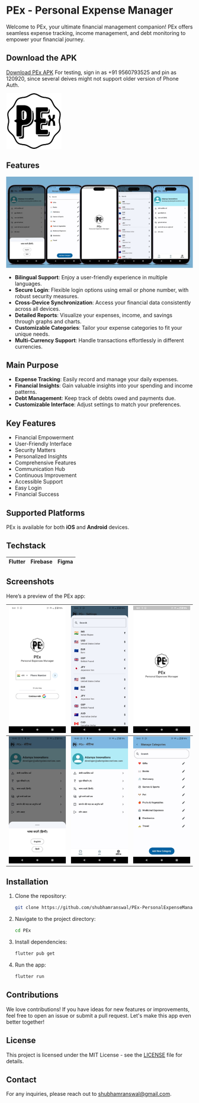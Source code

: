 # PEx - Personal Expense Manager

Welcome to PEx, your ultimate financial management companion! PEx offers seamless expense tracking, income management, and debt monitoring to empower your financial journey.

## Download the APK
<a href="https://github.com/shubhamranswal/PEx-PersonalExpenseManager/releases/download/APK/app-release.apk">Download PEx APK</a>
For testing, sign in as +91 9560793525 and pin as 120920, since several deives might not support older version of Phone Auth.

<img src="assets/readme/logoWithoutPaddingNoBG.png" alt="App Logo" width="150"/> 


## Features

![Feature Image](assets/readme/FeatureGhrapic.png)

- **Bilingual Support**: Enjoy a user-friendly experience in multiple languages.
- **Secure Login**: Flexible login options using email or phone number, with robust security measures.
- **Cross-Device Synchronization**: Access your financial data consistently across all devices.
- **Detailed Reports**: Visualize your expenses, income, and savings through graphs and charts.
- **Customizable Categories**: Tailor your expense categories to fit your unique needs.
- **Multi-Currency Support**: Handle transactions effortlessly in different currencies.

## Main Purpose

- **Expense Tracking**: Easily record and manage your daily expenses.
- **Financial Insights**: Gain valuable insights into your spending and income patterns.
- **Debt Management**: Keep track of debts owed and payments due.
- **Customizable Interface**: Adjust settings to match your preferences.

## Key Features

- Financial Empowerment
- User-Friendly Interface
- Security Matters
- Personalized Insights
- Comprehensive Features
- Communication Hub
- Continuous Improvement
- Accessible Support
- Easy Login
- Financial Success

## Supported Platforms

PEx is available for both **iOS** and **Android** devices.

## Techstack

| **Flutter** | **Firebase** | **Figma** |
| --- | --- |  --- |

## Screenshots

Here’s a preview of the PEx app:

| ![Login Page](assets/readme/auth.jpg) | ![Currency Section](assets/readme/currency.jpg) | ![Home Section](assets/readme/home.jpg) |
|:-----------------------------------:|:---------------------------------------:|:-----------------------------------------:|
| ![Hindi](assets/readme/hindi.jpg) | ![Settings](assets/readme/settings.jpg) | ![Categories Options](assets/readme/predefinedcategories.jpg) |

## Installation

1. Clone the repository:
   ```bash
   git clone https://github.com/shubhamranswal/PEx-PersonalExpenseManager.git
   ```
2. Navigate to the project directory:
   ```bash
   cd PEx
   ```
3. Install dependencies:
   ```bash
   flutter pub get
   ```
4. Run the app:
   ```bash
   flutter run
   ```

## Contributions

We love contributions! If you have ideas for new features or improvements, feel free to open an issue or submit a pull request. Let's make this app even better together!

## License

This project is licensed under the MIT License - see the [LICENSE](LICENSE) file for details.

## Contact

For any inquiries, please reach out to [shubhamranswal@gmail.com](mailto:shubhamranswal@gmail.com).